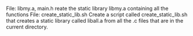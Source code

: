 File: libmy.a, main.h reate the static library libmy.a containing all the functions 
File: create_static_lib.sh Create a script called create_static_lib.sh that creates a static library called liball.a from all the .c files that are in the current directory.